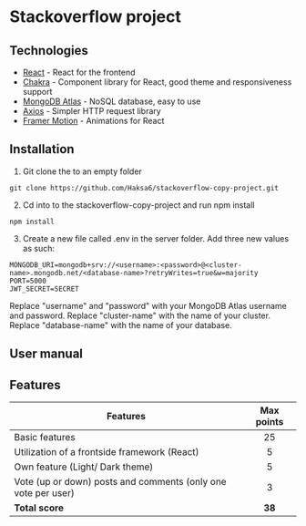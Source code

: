 # Stackoverflow project

## Technologies

- [React](https://reactjs.org/) - React for the frontend
- [Chakra](https://chakra-ui.com/) - Component library for React, good theme and responsiveness support
- [MongoDB Atlas](https://www.mongodb.com/atlas/database) - NoSQL database, easy to use
- [Axios](https://axios-http.com/docs/intro) - Simpler HTTP request library
- [Framer Motion](https://www.framer.com/motion/) - Animations for React

## Installation

1. Git clone the to an empty folder

```
git clone https://github.com/Haksa6/stackoverflow-copy-project.git
```

2. Cd into to the stackoverflow-copy-project and run npm install

```
npm install
```

3. Create a new file called .env in the server folder. Add three new values as such:

```
MONGODB_URI=mongodb+srv://<username>:<password>@<cluster-name>.mongodb.net/<database-name>?retryWrites=true&w=majority
PORT=5000
JWT_SECRET=SECRET
```

Replace "username" and "password" with your MongoDB Atlas username and password. Replace "cluster-name" with the name of your cluster. Replace "database-name" with the name of your database.

## User manual

## Features

| Features                                                      | Max points |
| ------------------------------------------------------------- | :--------: |
| Basic features                                                |     25     |
| Utilization of a frontside framework (React)                  |     5      |
| Own feature (Light/ Dark theme)                               |     5      |
| Vote (up or down) posts and comments (only one vote per user) |     3      |
| **Total score**                                               |   **38**   |
